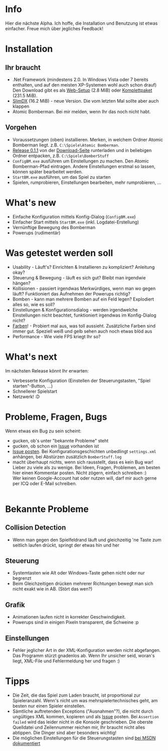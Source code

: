 # Info #

Hier die nächste Alpha. Ich hoffe, die Installation und Benutzung ist etwas einfacher.
Freue mich über jegliches Feedback!

# Installation #
## Ihr braucht ##
  * .Net Framework (mindestens 2.0. In Windows Vista oder 7 bereits enthalten, und auf den meisten XP-Systemen wohl auch schon drauf) Den Download gibt es als [Web-Setup](http://www.microsoft.com/downloads/details.aspx?FamilyID=ab99342f-5d1a-413d-8319-81da479ab0d7) (2.8 MiB) oder [Komplettpaket](http://www.microsoft.com/downloads/details.aspx?familyid=D0E5DEA7-AC26-4AD7-B68C-FE5076BBA986) (231.5 MiB).
  * [SlimDX](http://slimdx.googlecode.com/files/SlimDX%20Runtime%20(February%202010).msi) (16.2 MiB) - neue Version. Die vom letzten Mal sollte aber auch klappen
  * Atomic Bomberman. Bei mir melden, wenn Ihr das noch nicht habt.

## Vorgehen ##
  * Voraussetzungen (oben) installieren. Merken, in welchem Ordner Atomic Bomberman liegt. z.B. `C:\Spiele\Atomic Bomberman`.
  * [Release 0.1.1](http://bomberstuff.googlecode.com/files/BomberStuff-alpha-0.1.1-bin.zip) von der [Download-Seite](http://code.google.com/p/bomberstuff/downloads/list) runterladen und in beliebigen Ordner entpacken, z.B. `C:\Spiele\BomberStuff`
  * `ConfigBM.exe` ausführen um Einstellungen zu machen. Den Atomic Bomberman-Pfad eintragen. Andere Einstellungen erstmal so lassen, können später bearbeitet werden.
  * `StartBM.exe` ausführen, um das Spiel zu starten
  * Spielen, rumprobieren, Einstellungen bearbeiten, mehr rumprobieren, ...

# What's new #
  * Einfache Konfiguration mittels Konfig-Dialog (`ConfigBM.exe`)
  * Einfacher Start mittels `StartBM.exe` (inkl. Logdatei-Erstellung)
  * Vernünftige Bewegung des Bomberman
  * Powerups (rudimentär)

# Was getestet werden soll #
  * Usability - Läuft's? Einrichten & Installieren zu kompliziert? Anleitung okay?
  * Steuerung & Bewegung - läuft es sich gut? Bleibt man irgendwie hängen?
  * Kollisionen - passiert irgendwas Merkwürdiges, wenn man wo gegen läuft? Funktioniert das Aufnehmen der Powerups richtig?
  * Bomben - kann man mehrere Bomben auf ein Feld legen? Explodiert alles so, wie es soll?
  * Einstellungen & Konfigurationsdialog - werden irgendwelche Einstellungen nicht beachtet, funktioniert irgendwas im Konfig-Dialog nicht?
  * [Farben](http://code.google.com/p/bomberstuff/issues/detail?id=1)! - Probiert mal aus, was toll aussieht. Zusätzliche Farben sind immer gut. Speziell weiß und gelb sehen auch noch etwas blöd aus
  * Performance - Wie viele FPS kriegt Ihr so?

# What's next #
Im nächsten Release könnt Ihr erwarten:
  * Verbesserte Konfiguration (Einstellen der Steuerungstasten, "Spiel starten"-Button, ...)
  * Schnellerer Spielstart
  * Netzwerk! :D

# Probleme, Fragen, Bugs #
Wenn etwas ein Bug zu sein scheint:
  * gucken, ob's unter "bekannte Probleme" steht
  * gucken, ob schon ein [Issue](http://code.google.com/p/bomberstuff/issues/list) vorhanden ist
  * [Issue posten](http://code.google.com/p/bomberstuff/issues/entry). Bei Konfigurationsgeschichten unbedlingt `settings.xml` anhängen, bei Abstürzen zusätzlich `BomberStuff.log`
  * macht überhaupt nichts, wenn sich rausstellt, dass es kein Bug war! Lieber zu viele als zu wenige.
Bei Ideen, Fragen, Problemen, am besten hier einen Kommentar posten. Nicht zögern, einfach schreiben :)<br>
Wer keinen Google-Account hat oder nutzen will, darf mir auch gerne per ICQ oder E-Mail schreiben.<br>
<br></li></ul>

<h1>Bekannte Probleme</h1>
<h2>Collision Detection</h2>
<ul><li>Wenn man gegen den Spielfeldrand läuft und gleichzeitig 'ne Taste zum seitlich laufen drückt, springt der etwas hin und her</li></ul>

<h2>Steuerung</h2>
<ul><li>Systemtasten wie Alt oder Windows-Taste gehen nicht oder nur begrenzt<br>
</li><li>Beim Gleichzeitigen drücken mehrerer Richtungen bewegt man sich nicht exakt wie in AB. (Stört das wen?)</li></ul>

<h2>Grafik</h2>
<ul><li>Animationen laufen nicht in korrekter Geschwindigkeit.<br>
</li><li>Powerups sind in einigen Pixeln transparent, die Schweine :p</li></ul>

<h2>Einstellungen</h2>
<ul><li>Fehler jeglicher Art in der XML-Konfiguration werden nicht abgefangen. Das Programm stürzt gnadenlos ab. Wenn Ihr unsicher seid, woran's liegt, XML-File und Fehlermeldung her und fragen :)</li></ul>

<h1>Tipps</h1>
<ul><li>Die Zeit, die das Spiel zum Laden braucht, ist proportional zur Spieleranzahl. Wenn's nicht um was mehrspielertechnisches geht, am besten nur einen Spieler einstellen.<br>
</li><li>Sämtliche auftretenden Exceptions ("Ausnahmen"?), die nicht durch ungültiges XML kommen, kopieren und als <a href='http://code.google.com/p/bomberstuff/issues/list'>Issue</a> posten. Bei <code>Assertion failed</code> wird das leider nicht in die Konsole geschrieben. Die oberste Quelldatei und Zeilennummer reichen mir, Ihr braucht nicht alles abtippen. Die Dinger sind aber besonders wichtig!<br>
</li><li>Die möglichen Einstellungen für die Steuerungstasten sind <a href='http://msdn.microsoft.com/de-de/library/system.windows.forms.keys(VS.80).aspx'>bei MSDN dokumentiert</a>
